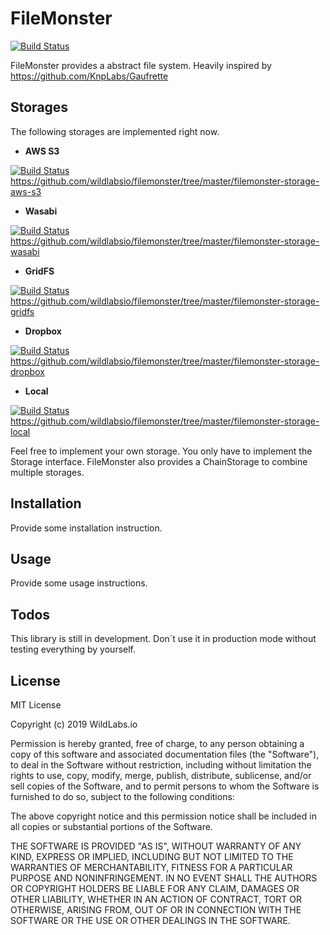 # FileMonster
[![Build Status](https://github.com/wildlabsio/filemonster/workflows/filemonster-core/badge.svg)](https://github.com/wildlabsio/filemonster)

FileMonster provides a abstract file system. Heavily inspired by https://github.com/KnpLabs/Gaufrette
 
## Storages

The following storages are implemented right now.

* **AWS S3**

[![Build Status](https://github.com/wildlabsio/filemonster/workflows/filemonster-storage-aws-s3/badge.svg)](https://github.com/wildlabsio/filemonster) 
https://github.com/wildlabsio/filemonster/tree/master/filemonster-storage-aws-s3
* **Wasabi** 

[![Build Status](https://github.com/wildlabsio/filemonster/workflows/filemonster-storage-wasabi/badge.svg)](https://github.com/wildlabsio/filemonster)
https://github.com/wildlabsio/filemonster/tree/master/filemonster-storage-wasabi
* **GridFS**

[![Build Status](https://github.com/wildlabsio/filemonster/workflows/filemonster-storage-gridfs/badge.svg)](https://github.com/wildlabsio/filemonster) 
https://github.com/wildlabsio/filemonster/tree/master/filemonster-storage-gridfs
* **Dropbox**
 
[![Build Status](https://github.com/wildlabsio/filemonster/workflows/filemonster-storage-dropbox/badge.svg)](https://github.com/wildlabsio/filemonster)
https://github.com/wildlabsio/filemonster/tree/master/filemonster-storage-dropbox
* **Local**

[![Build Status](https://github.com/wildlabsio/filemonster/workflows/filemonster-storage-local/badge.svg)](https://github.com/wildlabsio/filemonster) 
https://github.com/wildlabsio/filemonster/tree/master/filemonster-storage-local

Feel free to implement your own storage. You only have to implement the Storage interface. FileMonster also provides a
 ChainStorage to combine multiple storages.

## Installation

Provide some installation instruction.

## Usage

Provide some usage instructions.

## Todos
This library is still in development. Don´t use it in production mode without testing everything by yourself.

## License

MIT License

Copyright (c) 2019 WildLabs.io

Permission is hereby granted, free of charge, to any person obtaining a copy
of this software and associated documentation files (the "Software"), to deal
in the Software without restriction, including without limitation the rights
to use, copy, modify, merge, publish, distribute, sublicense, and/or sell
copies of the Software, and to permit persons to whom the Software is
furnished to do so, subject to the following conditions:

The above copyright notice and this permission notice shall be included in all
copies or substantial portions of the Software.

THE SOFTWARE IS PROVIDED "AS IS", WITHOUT WARRANTY OF ANY KIND, EXPRESS OR
IMPLIED, INCLUDING BUT NOT LIMITED TO THE WARRANTIES OF MERCHANTABILITY,
FITNESS FOR A PARTICULAR PURPOSE AND NONINFRINGEMENT. IN NO EVENT SHALL THE
AUTHORS OR COPYRIGHT HOLDERS BE LIABLE FOR ANY CLAIM, DAMAGES OR OTHER
LIABILITY, WHETHER IN AN ACTION OF CONTRACT, TORT OR OTHERWISE, ARISING FROM,
OUT OF OR IN CONNECTION WITH THE SOFTWARE OR THE USE OR OTHER DEALINGS IN THE
SOFTWARE.
